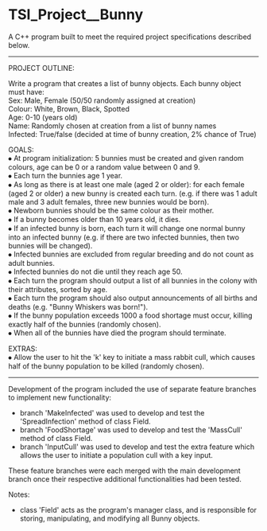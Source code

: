 # TSI_Project__Bunny

A C++ program built to meet the required project specifications described below.

--------------------------------------------------------------------------------  

PROJECT OUTLINE:

Write a program that creates a list of bunny objects. Each bunny object must have:  
Sex: 		Male, Female (50/50 randomly assigned at creation)  
Colour: 		White, Brown, Black, Spotted  
Age: 		0-10 (years old)  
Name: 		Randomly chosen at creation from a list of bunny names  
Infected: 	True/false (decided at time of bunny creation, 2% chance of True)  
  
GOALS:  
⦁	At program initialization: 5 bunnies must be created and given random colours, age can be 0 or a random value between 0 and 9.  
⦁	Each turn the bunnies age 1 year.  
⦁	As long as there is at least one male (aged 2 or older): for each female (aged 2 or older) a new bunny is created each turn. (e.g. if there was 1 adult male and 3 adult females, three new bunnies would be born).  
⦁	Newborn bunnies should be the same colour as their mother.  
⦁	If a bunny becomes older than 10 years old, it dies.  
⦁	If an infected bunny is born, each turn it will change one normal bunny into an infected bunny (e.g. if there are two infected bunnies, then two bunnies will be changed).  
⦁	Infected bunnies are excluded from regular breeding and do not count as adult bunnies.  
⦁	Infected bunnies do not die until they reach age 50.  
⦁	Each turn the program should output a list of all bunnies in the colony with their attributes, sorted by age.  
⦁	Each turn the program should also output announcements of all births and deaths (e.g. "Bunny Whiskers was born!").  
⦁	If the bunny population exceeds 1000 a food shortage must occur, killing exactly half of the bunnies (randomly chosen).  
⦁	When all of the bunnies have died the program should terminate.  
  
EXTRAS:  
⦁	Allow the user to hit the 'k' key to initiate a mass rabbit cull, which causes half of the bunny population to be killed (randomly chosen).

  
--------------------------------------------------------------------------------  
  
Development of the program included the use of separate feature branches to implement new functionality:  
  
- branch 'MakeInfected' was used to develop and test the 'SpreadInfection' method of class Field.  
- branch 'FoodShortage' was used to develop and test the 'MassCull' method of class Field.  
- branch 'InputCull' was used to develop and test the extra feature which allows the user to initiate a population cull with a key input.  
  
These feature branches were each merged with the main development branch once their respective additional functionalities had been tested. 


Notes:
- class 'Field' acts as the program's manager class, and is responsible for storing, manipulating, and modifying all Bunny objects.